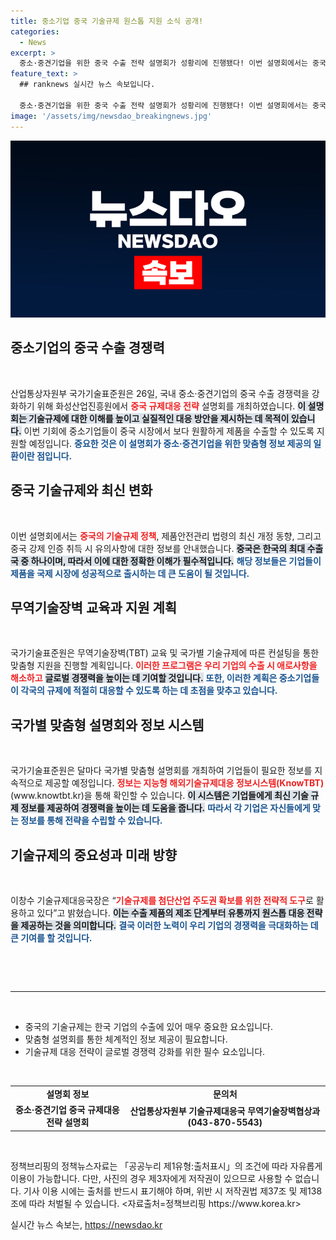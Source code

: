 ```yaml
---
title: 중소기업 중국 기술규제 원스톱 지원 소식 공개!
categories:
  - News
excerpt: >
  중소·중견기업을 위한 중국 수출 전략 설명회가 성황리에 진행됐다! 이번 설명회에서는 중국의 최신 기술규제와 대응 방안을 원스톱으로 제시하며, 글로벌 경쟁력을 높이기 위한 다양한 지원이 예고됐다.
feature_text: >
  ## ranknews 실시간 뉴스 속보입니다.

  중소·중견기업을 위한 중국 수출 전략 설명회가 성황리에 진행됐다! 이번 설명회에서는 중국의 최신 기술규제와 대응 방안을 원스톱으로 제시하며, 글로벌 경쟁력을 높이기 위한 다양한 지원이 예고됐다.
image: '/assets/img/newsdao_breakingnews.jpg'
---
```


<p><img src="/assets/img/newsdao_breakingnews.jpg" alt="ranknews 속보" /></p>

<h2 data-ke-size="size26">중소기업의 중국 수출 경쟁력</h2>

<p data-ke-size="size16">&nbsp;</p>

<p>산업통상자원부 국가기술표준원은 26일, 국내 중소·중견기업의 중국 수출 경쟁력을 강화하기 위해 화성산업진흥원에서 <b><span style="color: #ee2323;">중국 규제대응 전략</span></b> 설명회를 개최하였습니다. <b><span style="background-color: #21538527;">이 설명회는 기술규제에 대한 이해를 높이고 실질적인 대응 방안을 제시하는 데 목적이 있습니다.</span></b> 이번 기회에 중소기업들이 중국 시장에서 보다 원활하게 제품을 수출할 수 있도록 지원할 예정입니다. <b><span style="color: #1a5490;">중요한 것은 이 설명회가 중소·중견기업을 위한 맞춤형 정보 제공의 일환이란 점입니다.</span></b></p>

<h2 data-ke-size="size26">중국 기술규제와 최신 변화</h2>

<p data-ke-size="size16">&nbsp;</p>

<p>이번 설명회에서는 <b><span style="color: #ee2323;">중국의 기술규제 정책</span></b>, 제품안전관리 법령의 최신 개정 동향, 그리고 중국 강제 인증 취득 시 유의사항에 대한 정보를 안내했습니다. <b><span style="background-color: #21538527;">중국은 한국의 최대 수출국 중 하나이며, 따라서 이에 대한 정확한 이해가 필수적입니다.</span></b> <b><span style="color: #1a5490;">해당 정보들은 기업들이 제품을 국제 시장에 성공적으로 출시하는 데 큰 도움이 될 것입니다.</span></b></p>

<h2 data-ke-size="size26">무역기술장벽 교육과 지원 계획</h2>

<p data-ke-size="size16">&nbsp;</p>

<p>국가기술표준원은 무역기술장벽(TBT) 교육 및 국가별 기술규제에 따른 컨설팅을 통한 맞춤형 지원을 진행할 계획입니다. <b><span style="color: #ee2323;">이러한 프로그램은 우리 기업의 수출 시 애로사항을 해소하고</span></b> <b><span style="background-color: #21538527;">글로벌 경쟁력을 높이는 데 기여할 것입니다.</span></b> <b><span style="color: #1a5490;">또한, 이러한 계획은 중소기업들이 각국의 규제에 적절히 대응할 수 있도록 하는 데 초점을 맞추고 있습니다.</span></b></p>

<h2 data-ke-size="size26">국가별 맞춤형 설명회와 정보 시스템</h2>

<p data-ke-size="size16">&nbsp;</p>

<p>국가기술표준원은 달마다 국가별 맞춤형 설명회를 개최하여 기업들이 필요한 정보를 지속적으로 제공할 예정입니다. <b><span style="color: #ee2323;">정보는 지능형 해외기술규제대응 정보시스템(KnowTBT)</span></b> (www.knowtbt.kr)을 통해 확인할 수 있습니다. <b><span style="background-color: #21538527;">이 시스템은 기업들에게 최신 기술 규제 정보를 제공하여 경쟁력을 높이는 데 도움을 줍니다.</span></b> <b><span style="color: #1a5490;">따라서 각 기업은 자신들에게 맞는 정보를 통해 전략을 수립할 수 있습니다.</span></b></p>

<h2 data-ke-size="size26">기술규제의 중요성과 미래 방향</h2>

<p data-ke-size="size16">&nbsp;</p>

<p>이창수 기술규제대응국장은 “<b><span style="color: #ee2323;">기술규제를 첨단산업 주도권 확보를 위한 전략적 도구</span></b>로 활용하고 있다”고 밝혔습니다. <b><span style="background-color: #21538527;">이는 수출 제품의 제조 단계부터 유통까지 원스톱 대응 전략을 제공하는 것을 의미합니다.</span></b> <b><span style="color: #1a5490;">결국 이러한 노력이 우리 기업의 경쟁력을 극대화하는 데 큰 기여를 할 것입니다.</span></b></p>

<p data-ke-size="size16">&nbsp;</p>

<p><br></p>

<hr>

<p data-ke-size="size16">&nbsp;</p>

<ul>
    <li>중국의 기술규제는 한국 기업의 수출에 있어 매우 중요한 요소입니다.</li>
    <li>맞춤형 설명회를 통한 체계적인 정보 제공이 필요합니다.</li>
    <li>기술규제 대응 전략이 글로벌 경쟁력 강화를 위한 필수 요소입니다.</li>
</ul>

<p data-ke-size="size16">&nbsp;</p>

<table>
    <tr>
        <td style="text-align: center; height: 17px;"><b>설명회 정보</b></td>
        <td style="text-align: center; height: 17px;"><b>문의처</b></td>
    </tr>
    <tr>
        <td style="text-align: center; height: 17px;"><b>중소·중견기업 중국 규제대응 전략 설명회</b></td>
        <td style="text-align: center; height: 17px;"><b>산업통상자원부 기술규제대응국 무역기술장벽협상과 (043-870-5543)</b></td>
    </tr>
</table>

<p data-ke-size="size16">&nbsp;</p>

<p>정책브리핑의 정책뉴스자료는 「공공누리 제1유형:출처표시」의 조건에 따라 자유롭게 이용이 가능합니다. 다만, 사진의 경우 제3자에게 저작권이 있으므로 사용할 수 없습니다. 기사 이용 시에는 출처를 반드시 표기해야 하며, 위반 시 저작권법 제37조 및 제138조에 따라 처벌될 수 있습니다. &lt;자료출처=정책브리핑 https://www.korea.kr></p>
실시간 뉴스 속보는, <a href="https://newsdao.kr" rel="dofollow">https://newsdao.kr</a>


